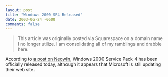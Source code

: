 ```yaml
---
layout: post
title: "Windows 2000 SP4 Released"
date: 2003-06-24 -0600
comments: false
---
```


> This article was originally posted via Squarespace on a domain name I no longer utilize.  I am consolidating all of my ramblings and drabble here.


According to [a post on Neowin][1], Windows 2000 Service Pack 4 has been officially released today, although it appears that Microsoft is still updating their web site.

[1]: http://www.neowin.net/